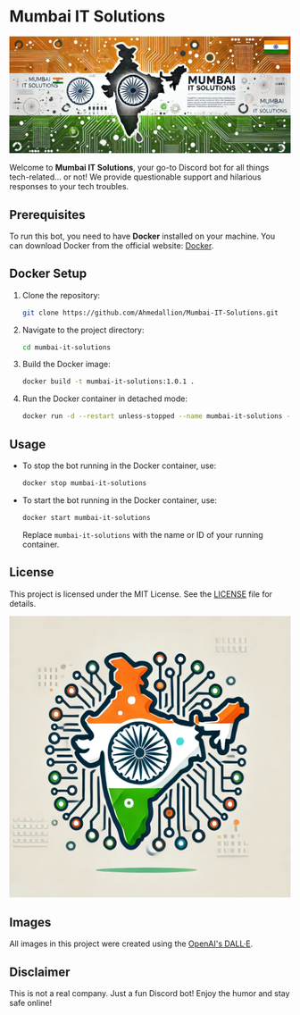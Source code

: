 # Mumbai IT Solutions

![Banner](images/banner.png)

Welcome to **Mumbai IT Solutions**, your go-to Discord bot for all things tech-related... or not! We provide questionable support and hilarious responses to your tech troubles.

## Prerequisites

To run this bot, you need to have **Docker** installed on your machine. You can download Docker from the official website: [Docker](https://www.docker.com/).

## Docker Setup

1. Clone the repository:
   ```bash
   git clone https://github.com/Ahmedallion/Mumbai-IT-Solutions.git
   ```

2. Navigate to the project directory:
   ```bash
   cd mumbai-it-solutions
   ```

3. Build the Docker image:
   ```bash
   docker build -t mumbai-it-solutions:1.0.1 .
   ```

4. Run the Docker container in detached mode:
   ```bash
   docker run -d --restart unless-stopped --name mumbai-it-solutions -h mumbai-it-solutions -e BOT_TOKEN=your_bot_token_here mumbai-it-solutions:1.0.1
   ```

## Usage

- To stop the bot running in the Docker container, use:

    ```bash
    docker stop mumbai-it-solutions
    ```

- To start the bot running in the Docker container, use:

    ```bash
    docker start mumbai-it-solutions
    ```

    Replace `mumbai-it-solutions` with the name or ID of your running container.

## License

This project is licensed under the MIT License. See the [LICENSE](LICENSE) file for details.

![Logo](images/logo.png)

## Images

All images in this project were created using the [OpenAI's DALL·E](https://openai.com/index/dall-e/).

## Disclaimer

This is not a real company. Just a fun Discord bot! Enjoy the humor and stay safe online!